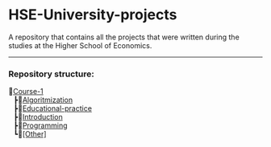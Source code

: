 # HSE-University-projects
A repository that contains all the projects that were written during the studies at the Higher School of Economics.
_______________________
### Repository structure:
📁[Course-1](https://github.com/Bloodies/HSE-University-projects/tree/Bloodies/Course-1 "Course-1")
<br>⠀┣📁[Algoritmization](https://github.com/Bloodies/HSE-University-projects/tree/Bloodies/Course-1/Algorithmization "Algoritmization")
<br>⠀┣📁[Educational-practice](https://github.com/Bloodies/HSE-University-projects/tree/Bloodies/Course-1/Educational-practice "Educational-practice")
<br>⠀┣📁[Introduction](https://github.com/Bloodies/HSE-University-projects/tree/Bloodies/Course-1/Introduction "Introduction")
<br>⠀┣📁[Programming](https://github.com/Bloodies/HSE-University-projects/tree/Bloodies/Course-1/Programming "Programming")
<br>⠀┗📁[[Other]](https://github.com/Bloodies/HSE-University-projects/tree/Bloodies/Course-1/%5BOther%5D/Computer-practice "[Other]")
